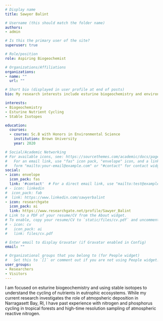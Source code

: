 ```yaml
---
# Display name
title: Sawyer Balint

# Username (this should match the folder name)
authors:
- admin

# Is this the primary user of the site?
superuser: true

# Role/position
role: Aspiring Biogeochemist

# Organizations/Affiliations
organizations:
- name: ""
  url: ""

# Short bio (displayed in user profile at end of posts)
bio: My research interests include esturine biogeochemistry and environmental stable isotopes.

interests:
- Biogeochemistry
- Esturine Nutrient Cycling
- Stable Isotopes

education:
  courses:
  - course: Sc.B with Honors in Environmental Science
    institution: Brown University
    year: 2020

# Social/Academic Networking
# For available icons, see: https://sourcethemes.com/academic/docs/page-builder/#icons
#   For an email link, use "fas" icon pack, "envelope" icon, and a link in the
#   form "mailto:your-email@example.com" or "#contact" for contact widget.
social:
- icon: envelope
  icon_pack: fas
  link: '#contact'  # For a direct email link, use "mailto:test@example.org".
# - icon: linkedin
#  icon_pack: fab
#  link: https://www.linkedin.com/sawyerbalint
- icon: researchgate
  icon_pack: ai
  link: https://www.researchgate.net/profile/Sawyer_Balint
# Link to a PDF of your resume/CV from the About widget.
# To enable, copy your resume/CV to `static/files/cv.pdf` and uncomment the lines below.
# - icon: cv
#   icon_pack: ai
#   link: files/cv.pdf

# Enter email to display Gravatar (if Gravatar enabled in Config)
email: ""

# Organizational groups that you belong to (for People widget)
#   Set this to `[]` or comment out if you are not using People widget.
user_groups:
- Researchers
- Visitors
---
```


I am focused on esturine biogeochemistry and using stable isotopes to understand the cycling of nutrients in eutrophic ecosystems. While my current research investigates the role of atmopsheric deposition in Narragasett Bay, RI, I have past experience with nitrogen and phosphorus cycling in tropical forests and high-time resolution sampling of atmospheric reactive nitrogen.
